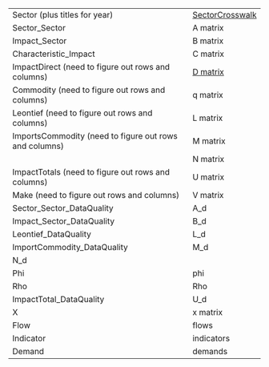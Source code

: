 | | |
| ----------- | ----------- |
| Sector (plus titles for year) | <a href="https://github.com/ModelEarth/OpenFootprint/blob/main/impacts/2020/sectorcrosswalk.csv">SectorCrosswalk</a> |
| Sector_Sector | A matrix |
| Impact_Sector | B matrix |
| Characteristic_Impact | C matrix |
| ImpactDirect (need to figure out rows and columns) | [D matrix](../charts/d3/chord-diagram/)  |
| Commodity (need to figure out rows and columns) | q matrix |
| Leontief (need to figure out rows and columns) | L matrix |
| ImportsCommodity (need to figure out rows and columns) | M matrix |
|  | N matrix |
| ImpactTotals (need to figure out rows and columns) | U matrix |
| Make (need to figure out rows and columns) | V matrix |
| Sector\_Sector\_DataQuality | A_d |
| Impact\_Sector\_DataQuality | B_d |
| Leontief_DataQuality | L_d |
| ImportCommodity_DataQuality | M_d |
| N_d |
| Phi | phi |
| Rho | Rho |
| ImpactTotal_DataQuality | U_d |
| X | x matrix |
| Flow | flows |
| Indicator | indicators |
| Demand | demands |